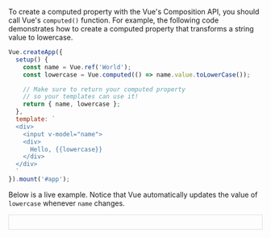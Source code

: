 To create a computed property with the Vue's Composition API, you should call Vue's `computed()` function.
For example, the following code demonstrates how to create a computed property that transforms a string value to lowercase.

```javascript
Vue.createApp({
  setup() {
    const name = Vue.ref('World');
    const lowercase = Vue.computed(() => name.value.toLowerCase());

    // Make sure to return your computed property
    // so your templates can use it!
    return { name, lowercase };
  },
  template: `
  <div>
    <input v-model="name">
    <div>
      Hello, {{lowercase}}
    </div>
  </div>
  `
}).mount('#app');
```

Below is a live example.
Notice that Vue automatically updates the value of `lowercase` whenever `name` changes.

<script src="https://unpkg.com/vue@3/dist/vue.global.js"></script>

<div id="app" style="border: 1px solid #ddd; padding: 1em"></div>

<script>
Vue.createApp({
  setup() {
    const name = Vue.ref('World');
    const lowercase = Vue.computed(() => name.value.toLowerCase());
    return { name, lowercase };
  },
  template: `
  <div>
    <input v-model="name">
    <div>
      Hello, {{lowercase}}
    </div>
  </div>
  `
}).mount('#app');
</script>